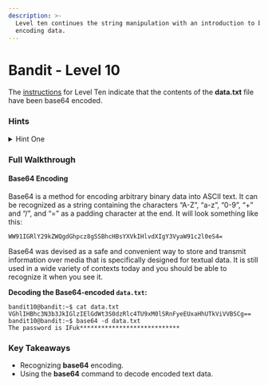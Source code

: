 ```yaml
---
description: >-
  Level ten continues the string manipulation with an introduction to base64
  encoding data.
---
```


# Bandit - Level 10

The [instructions](https://overthewire.org/wargames/bandit/bandit11.html) for Level Ten indicate that the contents of the **data.txt** file have been base64 encoded.

### Hints

<details>

<summary>Hint One</summary>

The `base64` command is all you need to solve this. Check the man page if you’re having trouble.

</details>

### Full Walkthrough

#### Base64 Encoding

Base64 is a method for encoding arbitrary binary data into ASCII text. It can be recognized as a string containing the characters “A-Z”, “a-z”, “0-9”, “+” and “/”, and “=” as a padding character at the end. It will look something like this:

`WW91IGRlY29kZWQgdGhpcz8gSSBhcHBsYXVkIHlvdXIgY3VyaW91c2l0eS4=`

Base64 was devised as a safe and convenient way to store and transmit information over media that is specifically designed for textual data. It is still used in a wide variety of contexts today and you should be able to recognize it when you see it.

**Decoding the Base64-encoded `data.txt`:**

```shell-session
bandit10@bandit:~$ cat data.txt
VGhlIHBhc3N3b3JkIGlzIElGdWt3S0dzRlc4TU9xM0lSRnFyeEUxaHhUTkViVVBSCg==
bandit10@bandit:~$ base64 -d data.txt
The password is IFuk****************************
```

### Key Takeaways

* Recognizing **base64** encoding.
* Using the **base64** command to decode encoded text data.
